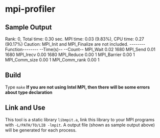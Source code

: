 # mpi-profiler

## Sample Output
  Rank: 0, Total time: 0.30 sec.
  MPI time: 0.03 (9.83%), CPU time: 0.27 (90.17%)
  Caution: MPI\_Init and MPI\_Finalize are not included.
   --------Function-------- --Time(s)-- --Count--
                   MPI_Wait        0.02      1680
                   MPI_Send        0.01      1680
                  MPI_Irecv        0.00      1680
                 MPI_Reduce        0.00         1
                MPI_Barrier        0.00         1
              MPI_Comm_size        0.00         1
              MPI_Comm_rank        0.00         1

## Build
Type `make`
**If you are not using Intel MPI, then there will be some errors about type declaration**

## Link and Use
This tool is a static library `libmpit.a`, link this library to your MPI programs with `-L/PATH/TO/LIB -lmpit`.
A output file (shown as sample output above) will be generated for each process.
